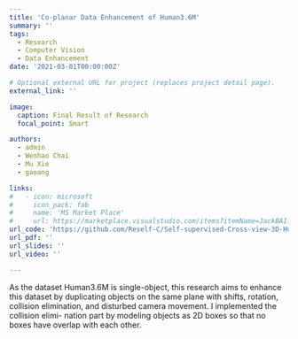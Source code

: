 ```yaml
---
title: 'Co-planar Data Enhancement of Human3.6M'
summary: ''
tags:
  - Research
  - Computer Vision
  - Data Enhancement
date: '2021-03-01T00:00:00Z'

# Optional external URL for project (replaces project detail page).
external_link: ''

image:
  caption: Final Result of Research
  focal_point: Smart

authors:
  - admin
  - Wenhao Chai
  - Mu Xie
  - gaoang

links:
#   - icon: microsoft
#     icon_pack: fab
#     name: 'MS Market Place'
#     url: https://marketplace.visualstudio.com/items?itemName=JackBAI.at-t-i386-ia32-uiuc-ece391-highlighting
url_code: 'https://github.com/Reself-C/Self-supervised-Cross-view-3D-Human-Pose-Estimation-and-Localization-in-Video'
url_pdf: ''
url_slides: ''
url_video: ''

---
```


As the dataset Human3.6M is single-object, this research aims to enhance this dataset by duplicating objects on the same plane with shifts, rotation, collision elimination, and disturbed camera movement. I implemented the collision elimi- nation part by modeling objects as 2D boxes so that no boxes have overlap with each other.

